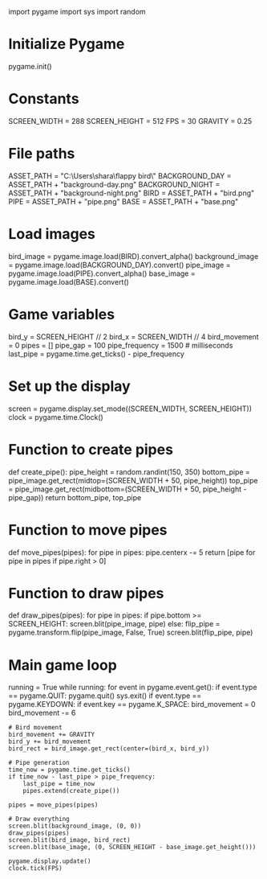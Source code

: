 import pygame
import sys
import random

# Initialize Pygame
pygame.init()

# Constants
SCREEN_WIDTH = 288
SCREEN_HEIGHT = 512
FPS = 30
GRAVITY = 0.25

# File paths
ASSET_PATH = "C:\\Users\\shara\\flappy bird\\"
BACKGROUND_DAY = ASSET_PATH + "background-day.png"
BACKGROUND_NIGHT = ASSET_PATH + "background-night.png"
BIRD = ASSET_PATH + "bird.png"
PIPE = ASSET_PATH + "pipe.png"
BASE = ASSET_PATH + "base.png"

# Load images
bird_image = pygame.image.load(BIRD).convert_alpha()
background_image = pygame.image.load(BACKGROUND_DAY).convert()
pipe_image = pygame.image.load(PIPE).convert_alpha()
base_image = pygame.image.load(BASE).convert()

# Game variables
bird_y = SCREEN_HEIGHT // 2
bird_x = SCREEN_WIDTH // 4
bird_movement = 0
pipes = []
pipe_gap = 100
pipe_frequency = 1500  # milliseconds
last_pipe = pygame.time.get_ticks() - pipe_frequency

# Set up the display
screen = pygame.display.set_mode((SCREEN_WIDTH, SCREEN_HEIGHT))
clock = pygame.time.Clock()

# Function to create pipes
def create_pipe():
    pipe_height = random.randint(150, 350)
    bottom_pipe = pipe_image.get_rect(midtop=(SCREEN_WIDTH + 50, pipe_height))
    top_pipe = pipe_image.get_rect(midbottom=(SCREEN_WIDTH + 50, pipe_height - pipe_gap))
    return bottom_pipe, top_pipe

# Function to move pipes
def move_pipes(pipes):
    for pipe in pipes:
        pipe.centerx -= 5
    return [pipe for pipe in pipes if pipe.right > 0]

# Function to draw pipes
def draw_pipes(pipes):
    for pipe in pipes:
        if pipe.bottom >= SCREEN_HEIGHT:
            screen.blit(pipe_image, pipe)
        else:
            flip_pipe = pygame.transform.flip(pipe_image, False, True)
            screen.blit(flip_pipe, pipe)

# Main game loop
running = True
while running:
    for event in pygame.event.get():
        if event.type == pygame.QUIT:
            pygame.quit()
            sys.exit()
        if event.type == pygame.KEYDOWN:
            if event.key == pygame.K_SPACE:
                bird_movement = 0
                bird_movement -= 6
    
    # Bird movement
    bird_movement += GRAVITY
    bird_y += bird_movement
    bird_rect = bird_image.get_rect(center=(bird_x, bird_y))
    
    # Pipe generation
    time_now = pygame.time.get_ticks()
    if time_now - last_pipe > pipe_frequency:
        last_pipe = time_now
        pipes.extend(create_pipe())
    
    pipes = move_pipes(pipes)
    
    # Draw everything
    screen.blit(background_image, (0, 0))
    draw_pipes(pipes)
    screen.blit(bird_image, bird_rect)
    screen.blit(base_image, (0, SCREEN_HEIGHT - base_image.get_height()))
    
    pygame.display.update()
    clock.tick(FPS)
